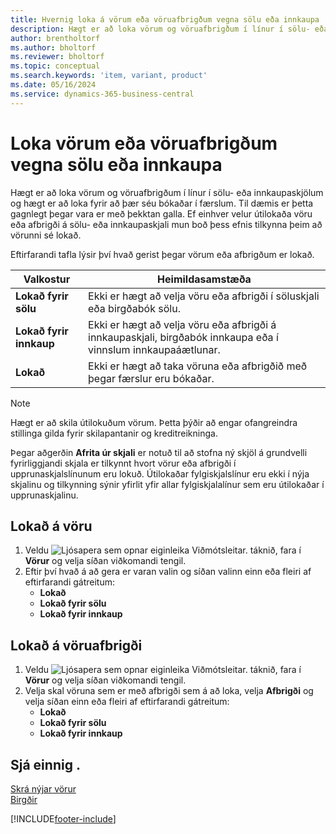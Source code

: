 ```yaml
---
title: Hvernig loka á vörum eða vöruafbrigðum vegna sölu eða innkaupa
description: Hægt er að loka vörum og vöruafbrigðum í línur í sölu- eða innkaupaskjölum og bókast í færslu.
author: brentholtorf
ms.author: bholtorf
ms.reviewer: bholtorf
ms.topic: conceptual
ms.search.keywords: 'item, variant, product'
ms.date: 05/16/2024
ms.service: dynamics-365-business-central
---
```


# Loka vörum eða vöruafbrigðum vegna sölu eða innkaupa

Hægt er að loka vörum og vöruafbrigðum í línur í sölu- eða innkaupaskjölum og hægt er að loka fyrir að þær séu bókaðar í færslum. Til dæmis er þetta gagnlegt þegar vara er með þekktan galla. Ef einhver velur útilokaða vöru eða afbrigði á sölu- eða innkaupaskjali mun boð þess efnis tilkynna þeim að vörunni sé lokað.

Eftirfarandi tafla lýsir því hvað gerist þegar vörum eða afbrigðum er lokað.  

|Valkostur|Heimildasamstæða|  
|--------------------|------------|  
|**Lokað fyrir sölu**|Ekki er hægt að velja vöru eða afbrigði í söluskjali eða birgðabók sölu.|  
|**Lokað fyrir innkaup**|Ekki er hægt að velja vöru eða afbrigði á innkaupaskjali, birgðabók innkaupa eða í vinnslum innkaupaáætlunar.|  
|**Lokað**|Ekki er hægt að taka vöruna eða afbrigðið með þegar færslur eru bókaðar.|  

> [!NOTE]
> Hægt er að skila útilokuðum vörum. Þetta þýðir að engar ofangreindra stillinga gilda fyrir skilapantanir og kreditreikninga.

Þegar aðgerðin **Afrita úr skjali** er notuð til að stofna ný skjöl á grundvelli fyrirliggjandi skjala er tilkynnt hvort vörur eða afbrigði í upprunaskjalslínunum eru lokuð. Útilokaðar fylgiskjalslínur eru ekki í nýja skjalinu og tilkynning sýnir yfirlit yfir allar fylgiskjalalínur sem eru útilokaðar í upprunaskjalinu.

## Lokað á vöru  

1. Veldu ![Ljósapera sem opnar eiginleika Viðmótsleitar.](media/ui-search/search_small.png "Segðu mér hvað þú vilt gera") táknið, fara í **Vörur** og velja síðan viðkomandi tengil.  
2. Eftir því hvað á að gera er varan valin og síðan valinn einn eða fleiri af eftirfarandi gátreitum:
    * **Lokað**
    * **Lokað fyrir sölu**
    * **Lokað fyrir innkaup**  

## Lokað á vöruafbrigði  

1. Veldu ![Ljósapera sem opnar eiginleika Viðmótsleitar.](media/ui-search/search_small.png "Segðu mér hvað þú vilt gera") táknið, fara í **Vörur** og velja síðan viðkomandi tengil.  
2. Velja skal vöruna sem er með afbrigði sem á að loka, velja **Afbrigði** og velja síðan einn eða fleiri af eftirfarandi gátreitum:  
    * **Lokað**
    * **Lokað fyrir sölu**
    * **Lokað fyrir innkaup**

## Sjá einnig .  

[Skrá nýjar vörur](inventory-how-register-new-items.md)  
[Birgðir](inventory-manage-inventory.md)  

[!INCLUDE[footer-include](includes/footer-banner.md)]